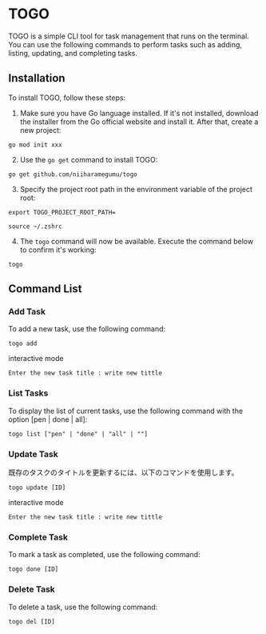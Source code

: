 # TOGO

TOGO is a simple CLI tool for task management that runs on the terminal. You can use the following commands to perform tasks such as adding, listing, updating, and completing tasks.

## Installation

To install TOGO, follow these steps:

1. Make sure you have Go language installed. If it's not installed, download the installer from the Go official website and install it. After that, create a new project:

```
go mod init xxx
```

2. Use the `go get` command to install TOGO:

```shell
go get github.com/niiharamegumu/togo
```

3. Specify the project root path in the environment variable of the project root:

```
export TOGO_PROJECT_ROOT_PATH=
```

```
source ~/.zshrc
```

4. The `togo` command will now be available. Execute the command below to confirm it's working:

```
togo
```

## Command List

### Add Task

To add a new task, use the following command:

```
togo add
```

interactive mode

```
Enter the new task title : write new tittle
```

### List Tasks

To display the list of current tasks, use the following command with the option [pen | done | all]:

```
togo list ["pen" | "done" | "all" | ""]
```

### Update Task

既存のタスクのタイトルを更新するには、以下のコマンドを使用します。

```
togo update [ID]
```

interactive mode

```
Enter the new task title : write new tittle
```

### Complete Task

To mark a task as completed, use the following command:

```
togo done [ID]
```

### Delete Task

To delete a task, use the following command:

```
togo del [ID]
```
